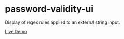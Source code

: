 # password-validity-ui
Display of regex rules applied to an external string input.

[Live Demo](https://ThunderboltVRS.github.io/password-validity-ui/Pages/TestPage.html)
